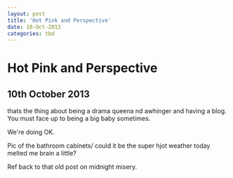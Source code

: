 ```yaml
---
layout: post
title: 'Hot Pink and Perspective'
date: 10-Oct-2013
categories: tbd
---
```


# Hot Pink and Perspective

## 10th October 2013

thats the thing about being a drama queena nd awhinger and having a blog. You must face up to being a big baby sometimes.

We're doing OK.

Pic of the bathroom cabinets/ could it be the super hjot weather today melted me brain a little?

Ref back to that old post on midnight misery.
